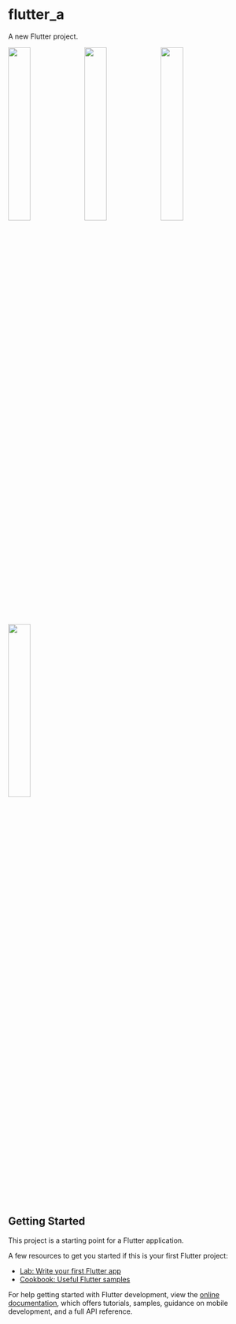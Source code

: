 # flutter_a

A new Flutter project.

<img src = "https://github.com/Jaydeepsharma93/flutter_a/assets/143181361/89318940-db17-4ecd-9621-8854bc46ab88" width=30%>
<img src = "https://github.com/Jaydeepsharma93/flutter_a/assets/143181361/feb466a4-a734-4f58-a7b0-2308ab834f62" width=30%>
<img src = "https://github.com/Jaydeepsharma93/flutter_a/assets/143181361/464c26da-f8c5-4eee-893b-f581fae14727" width=30%>
<img src = "https://github.com/Jaydeepsharma93/flutter_a/assets/143181361/f03528a2-99ab-4eb1-9886-0b3753bd7be7" width=30%>

## Getting Started

This project is a starting point for a Flutter application.

A few resources to get you started if this is your first Flutter project:

- [Lab: Write your first Flutter app](https://docs.flutter.dev/get-started/codelab)
- [Cookbook: Useful Flutter samples](https://docs.flutter.dev/cookbook)

For help getting started with Flutter development, view the
[online documentation](https://docs.flutter.dev/), which offers tutorials,
samples, guidance on mobile development, and a full API reference.
